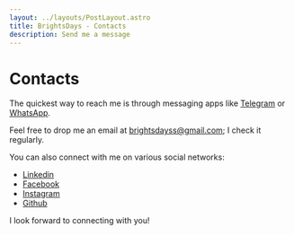 ```yaml
---
layout: ../layouts/PostLayout.astro
title: BrightsDays - Contacts
description: Send me a message
---
```


# Contacts

The quickest way to reach me is through messaging apps
like [Telegram](https://t.me/brightsdays) or [WhatsApp](https://api.whatsapp.com/send/?phone=995591100321).

Feel free to drop me an email
at [brightsdayss@gmail.com](mailto:brightsdayss@mail.com);
I check it regularly.

You can also connect with me on various social networks:

- [Linkedin](https://www.linkedin.com/in/brightsdays/)
- [Facebook](https://www.facebook.com/brightsdays/)
- [Instagram](https://www.instagram.com/brightsdays)
- [Github](https://www.github.com/brightsdays)

I look forward to connecting with you!
